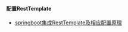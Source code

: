 #### 配置RestTemplate

- [springboot集成RestTemplate及相应配置原理](https://blog.csdn.net/QiaoRui_/article/details/80453799)
